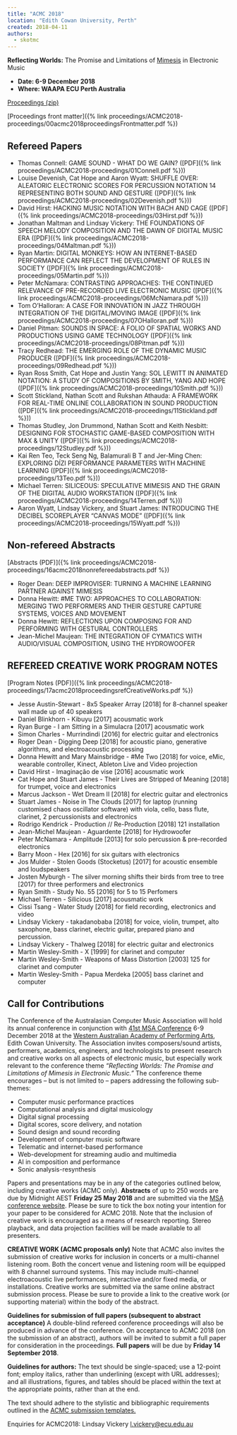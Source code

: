 ```yaml
---
title: "ACMC 2018"
location: "Edith Cowan University, Perth"
created: 2018-04-11
authors: 
  - skotmc
---
```


**Reflecting Worlds:** The Promise and Limitations of [Mimesis](https://en.wikipedia.org/wiki/Mimesis) in Electronic Music

- **Date: 6-9 December 2018** 
- **Where: WAAPA ECU Perth Australia**

[Proceedings (zip)](/proceedings/ACMC2018-proceedings.zip)

[Proceedings front matter]({% link proceedings/ACMC2018-proceedings/00acmc2018proceedingsFrontmatter.pdf %})

## Refereed Papers

- Thomas Connell: GAME SOUND - WHAT DO WE GAIN? ([PDF]({% link proceedings/ACMC2018-proceedings/01Connell.pdf %}))
- Louise Devenish, Cat Hope and Aaron Wyatt: SHUFFLE OVER: ALEATORIC ELECTRONIC SCORES FOR PERCUSSION NOTATION 14 REPRESENTING BOTH SOUND AND GESTURE ([PDF]({% link proceedings/ACMC2018-proceedings/02Devenish.pdf %}))
- David Hirst: HACKING MUSIC NOTATION WITH BACH AND CAGE ([PDF]({% link proceedings/ACMC2018-proceedings/03Hirst.pdf %}))
- Jonathan Maltman and Lindsay Vickery: THE FOUNDATIONS OF SPEECH MELODY COMPOSITION AND THE DAWN OF DIGITAL MUSIC ERA ([PDF]({% link proceedings/ACMC2018-proceedings/04Maltman.pdf %}))
- Ryan Martin: DIGITAL MONKEYS: HOW AN INTERNET-BASED PERFORMANCE CAN REFLECT THE DEVELOPMENT OF RULES IN SOCIETY ([PDF]({% link proceedings/ACMC2018-proceedings/05Martin.pdf %}))
- Peter McNamara: CONTRASTING APPROACHES: THE CONTINUED RELEVANCE OF PRE-RECORDED LIVE ELECTRONIC MUSIC ([PDF]({% link proceedings/ACMC2018-proceedings/06McNamara.pdf %}))
- Tom O’Halloran: A CASE FOR INNOVATION IN JAZZ THROUGH INTEGRATION OF THE DIGITAL/MOVING IMAGE ([PDF]({% link proceedings/ACMC2018-proceedings/07OHalloran.pdf %}))
- Daniel Pitman: SOUNDS IN SPACE: A FOLIO OF SPATIAL WORKS AND PRODUCTIONS USING GAME TECHNOLOGY ([PDF]({% link proceedings/ACMC2018-proceedings/08Pitman.pdf %}))
- Tracy Redhead: THE EMERGING ROLE OF THE DYNAMIC MUSIC PRODUCER ([PDF]({% link proceedings/ACMC2018-proceedings/09Redhead.pdf %}))
- Ryan Ross Smith, Cat Hope and Justin Yang: SOL LEWITT IN ANIMATED NOTATION: A STUDY OF COMPOSITIONS BY SMITH, YANG AND HOPE ([PDF]({% link proceedings/ACMC2018-proceedings/10Smith.pdf %}))
- Scott Stickland, Nathan Scott and Rukshan Athauda: A FRAMEWORK FOR REAL-TIME ONLINE COLLABORATION IN SOUND PRODUCTION ([PDF]({% link proceedings/ACMC2018-proceedings/11Stickland.pdf %}))
- Thomas Studley, Jon Drummond, Nathan Scott and Keith Nesbitt: DESIGNING FOR STOCHASTIC GAME-BASED COMPOSITION WITH MAX & UNITY ([PDF]({% link proceedings/ACMC2018-proceedings/12Studley.pdf %}))
- Kai Ren Teo, Teck Seng Ng, Balamurali B T and Jer-Ming Chen: EXPLORING DÍZI PERFORMANCE PARAMETERS WITH MACHINE LEARNING ([PDF]({% link proceedings/ACMC2018-proceedings/13Teo.pdf %}))
- Michael Terren: SILICEOUS: SPECULATIVE MIMESIS AND THE GRAIN OF THE DIGITAL AUDIO WORKSTATION ([PDF]({% link proceedings/ACMC2018-proceedings/14Terren.pdf %}))
- Aaron Wyatt, Lindsay Vickery, and Stuart James: INTRODUCING THE DECIBEL SCOREPLAYER “CANVAS MODE” ([PDF]({% link proceedings/ACMC2018-proceedings/15Wyatt.pdf %}))

## Non-refereed Abstracts

[Abstracts (PDF)]({% link proceedings/ACMC2018-proceedings/16acmc2018nonrefereedabstracts.pdf %})

- Roger Dean: DEEP IMPROVISER: TURNING A MACHINE LEARNING PARTNER AGAINST MIMESIS
- Donna Hewitt: #ME TWO: APPROACHES TO COLLABORATION: MERGING TWO PERFORMERS AND THEIR GESTURE CAPTURE SYSTEMS, VOICES AND MOVEMENT
- Donna Hewitt: REFLECTIONS UPON COMPOSING FOR AND PERFORMING WITH GESTURAL CONTROLLERS
- Jean-Michel Maujean: THE INTEGRATION OF CYMATICS WITH AUDIO/VISUAL COMPOSITION, USING THE HYDROWOOFER

## REFEREED CREATIVE WORK PROGRAM NOTES

[Program Notes (PDF)]({% link proceedings/ACMC2018-proceedings/17acmc2018proceedingsrefCreativeWorks.pdf %})

- Jesse Austin-Stewart - 8x5 Speaker Array [2018] for 8-channel speaker wall made up of 40 speakers
- Daniel Blinkhorn - Kibuyu [2017] acousmatic work
- Ryan Burge - I am Sitting in a Simulacra [2017] acousmatic work
- Simon Charles - Murrindindi [2016] for electric guitar and electronics
- Roger Dean - Digging Deep [2018] for acoustic piano, generative algorithms, and electroacoustic processing
- Donna Hewitt and Mary Mainsbridge - #Me Two [2018] for voice, eMic, wearable controller, Kinect, Ableton Live and Video projection
- David Hirst - Imaginação de vise [2016] acousmatic work
- Cat Hope and Stuart James - Their Lives are Stripped of Meaning [2018] for trumpet, voice and electronics
- Marcus Jackson - Wet Dream II [2018] for electric guitar and electronics
- Stuart James - Noise in The Clouds [2017] for laptop (running customised chaos oscillator software) with viola, cello, bass flute, clarinet, 2 percussionists and electronics
- Rodrigo Kendrick - Production // Re-Production [2018] 121 installation
- Jean-Michel Maujean - Aguardente [2018] for Hydrowoofer
- Peter McNamara - Amplitude [2013] for solo percussion & pre-recorded electronics
- Barry Moon - Hex [2016] for six guitars with electronics
- Jos Mulder - Stolen Goods (Stocketus) [2017] for acoustic ensemble and loudspeakers
- Josten Myburgh - The silver morning shifts their birds from tree to tree [2017) for three performers and electronics
- Ryan Smith - Study No. 55 [2016] for 5 to 15 Perfomers
- Michael Terren - Silicious [2017] acousmatic work
- Cissi Tsang - Water Study [2018] for field recording, electronics and video
- Lindsay Vickery - takadanobaba [2018] for voice, violin, trumpet, alto saxophone, bass clarinet, electric guitar, prepared piano and
percussion.
- Lindsay Vickery - Thalweg [2018] for electric guitar and electronics
- Martin Wesley-Smith - X [1999] for clarinet and computer
- Martin Wesley-Smith - Weapons of Mass Distortion [2003] 125 for clarinet and computer
- Martin Wesley-Smith - Papua Merdeka [2005] bass clarinet and computer

## Call for Contributions

The Conference of the Australasian Computer Music Association will hold its annual conference in conjunction with [41st MSA Conference](http://msa.org.au/Main.asp?_=2018WAConf&FormID=269) 6-9 December 2018 at the [Western Australian Academy of Performing Arts](http://www.waapa.ecu.edu.au), Edith Cowan University. The Association invites composers/sound artists, performers, academics, engineers, and technologists to present research and creative works on all aspects of electronic music, but especially work relevant to the conference theme _“Reflecting Worlds: The Promise and Limitations of Mimesis in Electronic Music.”_ The conference theme encourages – but is not limited to – papers addressing the following sub-themes:

- Computer music performance practices
- Computational analysis and digital musicology
- Digital signal processing
- Digital scores, score delivery, and notation
- Sound design and sound recording
- Development of computer music software
- Telematic and internet-based performance
- Web-development for streaming audio and multimedia
- AI in composition and performance
- Sonic analysis-resynthesis

Papers and presentations may be in any of the categories outlined below, including creative works (ACMC only). **Abstracts** of up to 250 words are due by Midnight AEST **Friday 25 May 2018** and are submitted via the [MSA conference website](http://www.msa.org.au/Main.asp?_=2018WAConf&FormID=269). Please be sure to tick the box noting your intention for your paper to be considered for ACMC 2018. Note that the inclusion of creative work is encouraged as a means of research reporting. Stereo playback, and data projection facilities will be made available to all presenters.

**CREATIVE WORK (ACMC proposals only)** Note that ACMC also invites the submission of creative works for inclusion in concerts or a multi-channel listening room. Both the concert venue and listening room will be equipped with 8 channel surround systems. This may include multi-channel electroacoustic live performances, interactive and/or fixed media, or installations. Creative works are submitted via the same online abstract submission process. Please be sure to provide a link to the creative work (or supporting material) within the body of the abstract.

**Guidelines for submission of full papers (subsequent to abstract acceptance)** A double-blind refereed conference proceedings will also be produced in advance of the conference. On acceptance to ACMC 2018 (on the submission of an abstract), authors will be invited to submit a full paper for consideration in the proceedings. **Full papers** will be due by **Friday 14 September 2018**.

**Guidelines for authors:** The text should be single-spaced; use a 12-point font; employ italics, rather than underlining (except with URL addresses); and all illustrations, figures, and tables should be placed within the text at the appropriate points, rather than at the end.

The text should adhere to the stylistic and bibliographic requirements outlined in the [ACMC submission templates.](http://www.computermusic.org.au/ACMC-Templates.zip)

Enquiries for ACMC2018: Lindsay Vickery [l.vickery@ecu.edu.au](mailto:l.vickery@ecu.edu.au)
